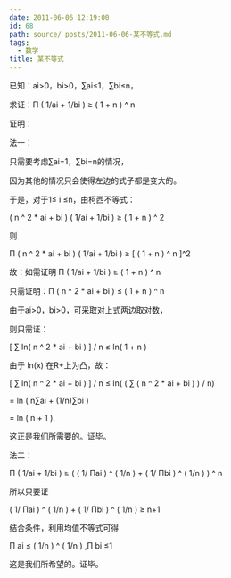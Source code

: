 ```yaml
---
date: 2011-06-06 12:19:00
id: 68
path: source/_posts/2011-06-06-某不等式.md
tags:
  - 数学
title: 某不等式
---
```


已知：ai>0，bi>0，∑ai≤1，∑bi≤n，

求证：Π ( 1/ai + 1/bi ) ≥ ( 1 + n ) ^ n

证明：

法一：

只需要考虑∑ai=1，∑bi=n的情况，

因为其他的情况只会使得左边的式子都是变大的。

于是，对于1≤ i ≤n，由柯西不等式：

( n ^ 2 * ai + bi ) ( 1/ai + 1/bi ) ≥ ( 1 + n ) ^ 2

则

Π ( n ^ 2 * ai + bi ) ( 1/ai + 1/bi ) ≥ [ ( 1 + n ) ^ n ]^2

故：如需证明 Π ( 1/ai + 1/bi ) ≥ ( 1 + n ) ^ n

只需证明：Π ( n ^ 2 * ai + bi ) ≤ ( 1 + n ) ^ n

由于ai>0，bi>0，可采取对上式两边取对数，

则只需证：

[ ∑ ln( n ^ 2 * ai + bi ) ] / n ≤ ln( 1 + n )

由于 ln(x) 在R+上为凸，故：

[ ∑ ln( n ^ 2 * ai + bi ) ] / n ≤ ln( ( ∑ ( n ^ 2 * ai + bi ) ) / n)

= ln ( n∑ai + (1/n)∑bi )

= ln ( n + 1 ).

这正是我们所需要的。证毕。

法二：

Π ( 1/ai + 1/bi ) ≥ ( ( 1/ Πai ) ^ ( 1/n ) + ( 1/ Πbi ) ^ ( 1/n ) ) ^ n

所以只要证

( 1/ Πai ) ^ ( 1/n ) + ( 1/ Πbi ) ^ ( 1/n ) ≥ n+1

结合条件，利用均值不等式可得

Π ai ≤ ( 1/n ) ^ ( 1/n ) ,Π bi ≤1

这是我们所希望的。证毕。
